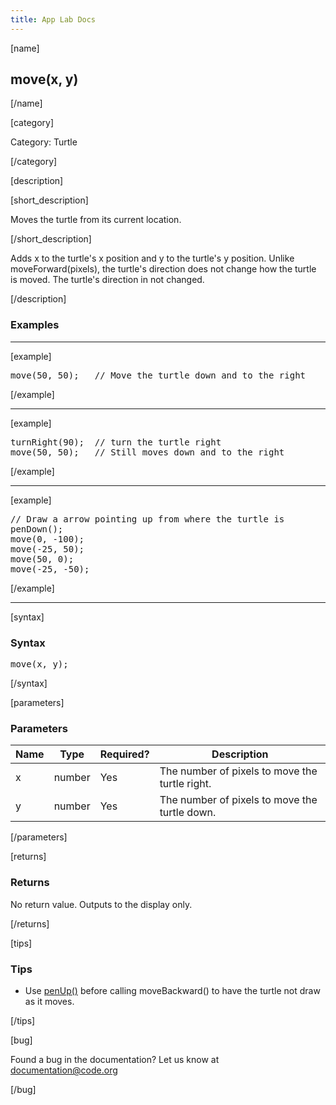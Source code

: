 ```yaml
---
title: App Lab Docs
---
```


[name]

## move(x, y)

[/name]


[category]

Category: Turtle

[/category]

[description]

[short_description]

Moves the turtle from its current location.

[/short_description]

Adds x to the turtle's x position and y to the turtle's y position. Unlike moveForward(pixels), the turtle's direction does not change how the turtle is moved. The turtle's direction in not changed.

[/description]

### Examples
____________________________________________________

[example]

<pre>
move(50, 50);	// Move the turtle down and to the right
</pre>

[/example]

____________________________________________________

[example]

<pre>
turnRight(90);	// turn the turtle right
move(50, 50);	// Still moves down and to the right
</pre>

[/example]

____________________________________________________

[example]

<pre>
// Draw a arrow pointing up from where the turtle is
penDown();
move(0, -100);
move(-25, 50);
move(50, 0);
move(-25, -50);
</pre>

[/example]

____________________________________________________

[syntax]

### Syntax
<pre>
move(x, y);
</pre>

[/syntax]

[parameters]

### Parameters

| Name  | Type | Required? | Description |
|-----------------|------|-----------|-------------|
| x | number | Yes | The number of pixels to move the turtle right.  |
| y | number | Yes | The number of pixels to move the turtle down.  |

[/parameters]

[returns]

### Returns
No return value. Outputs to the display only.

[/returns]

[tips]

### Tips
- Use [penUp()](/applab/docs/penUp) before calling moveBackward() to have the turtle not draw as it moves.

[/tips]

[bug]

Found a bug in the documentation? Let us know at documentation@code.org

[/bug]
